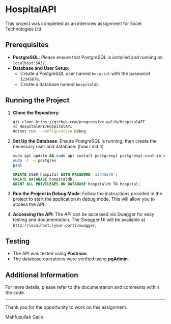# HospitalAPI

This project was completed as an interview assignment for Excel Technologies Ltd.

## Prerequisites

- **PostgreSQL**: Please ensure that PostgreSQL is installed and running on `localhost:5432`.
- **Database and User Setup**:
  - Create a PostgreSQL user named `hospital` with the password `12345678`.
  - Create a database named `hospitaldb`.

## Running the Project

1. **Clone the Repository**:
   ```bash
   git clone https://github.com/progressive-galib/HospitalAPI
   cd HospitalAPI/HospitalAPI
   dotnet run --configuration Debug

   ```

2. **Set Up the Database**:
   Ensure PostgreSQL is running, then create the necessary user and database:
   (how I did it)
      ```bash
   sudo apt update && sudo apt install postgresql postgresql-contrib #if you dont have postgres installed.
   sudo -i -u postgres
   psql
   ```
   ```sql
   CREATE USER hospital WITH PASSWORD '12345678';
   CREATE DATABASE hospitaldb;
   GRANT ALL PRIVILEGES ON DATABASE hospitaldb TO hospital;
   ```

3. **Run the Project in Debug Mode**:
   Follow the instructions provided in the project to start the application in debug mode. This will allow you to access the API.

4. **Accessing the API**:
   The API can be accessed via Swagger for easy testing and documentation. The Swagger UI will be available at `http://localhost:[your-port]/swagger`.

## Testing

- The API was tested using **Postman**.
- The database operations were verified using **pgAdmin**.

## Additional Information

For more details, please refer to the documentation and comments within the code.

---

Thank you for the opportunity to work on this assignment.

Mahfuzullah Galib
```
